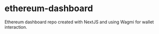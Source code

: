 # ethereum-dashboard
Ethereum dashboard repo created with NextJS and using Wagmi for wallet interaction.
